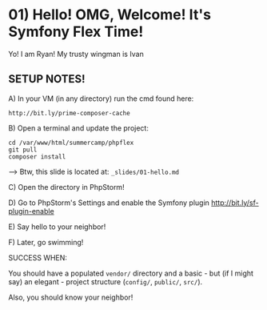 # 01) Hello! OMG, Welcome! It's Symfony Flex Time!

Yo! I am Ryan! My trusty wingman is Ivan

## SETUP NOTES!

A) In your VM (in any directory) run the cmd found here:

    http://bit.ly/prime-composer-cache

B) Open a terminal and update the project:

    cd /var/www/html/summercamp/phpflex
    git pull
    composer install

--> Btw, this slide is located at: `_slides/01-hello.md`

C) Open the directory in PhpStorm!

D) Go to PhpStorm's Settings and enable the Symfony plugin
    http://bit.ly/sf-plugin-enable

E) Say hello to your neighbor!

F) Later, go swimming!

SUCCESS WHEN:

You should have a populated `vendor/` directory and
a basic - but (if I might say) an elegant - project
structure (`config/`, `public/`, `src/`).

Also, you should know your neighbor!
